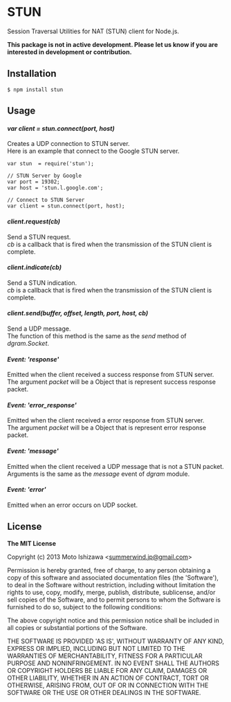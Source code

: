 # STUN

Session Traversal Utilities for NAT (STUN) client for Node.js.

**This package is not in active development. Please let us know if you are interested in development or contribution.**

## Installation

    $ npm install stun

## Usage

#### *var client = stun.connect(port, host)*

Creates a UDP connection to STUN server.    
Here is an example that connect to the Google STUN server.

    var stun  = require('stun');
    
    // STUN Server by Google
    var port = 19302;
    var host = 'stun.l.google.com';
    
    // Connect to STUN Server
    var client = stun.connect(port, host);
    
#### *client.request(cb)*

Send a STUN request.    
*cb* is a callback that is fired when the transmission of the STUN client is complete.

#### *client.indicate(cb)*

Send a STUN indication.    
*cb* is a callback that is fired when the transmission of the STUN client is complete.

#### *client.send(buffer, offset, length, port, host, cb)*

Send a UDP message.    
The function of this method is the same as the *send* method of *dgram.Socket*.

#### *Event: 'response'*

Emitted when the client received a success response from STUN server.    
The argument *packet* will be a Object that is represent success response packet. 

#### *Event: 'error_response'*

Emitted when the client received a error response from STUN server.    
The argument *packet* will be a Object that is represent error response packet. 

#### *Event: 'message'*

Emitted when the client received a UDP message that is not a STUN packet.    
Arguments is the same as the *message* event of *dgram* module.

#### *Event: 'error'*

Emitted when an error occurs on UDP socket.

## License

**The MIT License**

Copyright (c) 2013 Moto Ishizawa &lt;summerwind.jp@gmail.com&gt;

Permission is hereby granted, free of charge, to any person obtaining
a copy of this software and associated documentation files (the
'Software'), to deal in the Software without restriction, including
without limitation the rights to use, copy, modify, merge, publish,
distribute, sublicense, and/or sell copies of the Software, and to
permit persons to whom the Software is furnished to do so, subject to
the following conditions:

The above copyright notice and this permission notice shall be
included in all copies or substantial portions of the Software.

THE SOFTWARE IS PROVIDED 'AS IS', WITHOUT WARRANTY OF ANY KIND,
EXPRESS OR IMPLIED, INCLUDING BUT NOT LIMITED TO THE WARRANTIES OF
MERCHANTABILITY, FITNESS FOR A PARTICULAR PURPOSE AND NONINFRINGEMENT.
IN NO EVENT SHALL THE AUTHORS OR COPYRIGHT HOLDERS BE LIABLE FOR ANY
CLAIM, DAMAGES OR OTHER LIABILITY, WHETHER IN AN ACTION OF CONTRACT,
TORT OR OTHERWISE, ARISING FROM, OUT OF OR IN CONNECTION WITH THE
SOFTWARE OR THE USE OR OTHER DEALINGS IN THE SOFTWARE.
